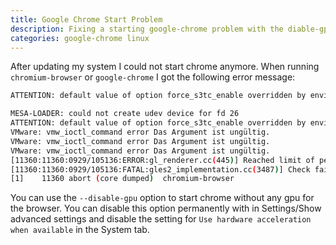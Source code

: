```yaml
---
title: Google Chrome Start Problem
description: Fixing a starting google-chrome problem with the diable-gpu option
categories: google-chrome linux
---
```


After updating my system I could not start chrome anymore. When running `chromium-browser` or `google-chrome` I got the following error message:


```sh
ATTENTION: default value of option force_s3tc_enable overridden by environment.

MESA-LOADER: could not create udev device for fd 26
ATTENTION: default value of option force_s3tc_enable overridden by environment.
VMware: vmw_ioctl_command error Das Argument ist ungültig.
VMware: vmw_ioctl_command error Das Argument ist ungültig.
VMware: vmw_ioctl_command error Das Argument ist ungültig.
[11360:11360:0929/105136:ERROR:gl_renderer.cc(445)] Reached limit of pending sync queries.
[11360:11360:0929/105136:FATAL:gles2_implementation.cc(3487)] Check failed: query->CheckResultsAvailable(helper_).
[1]    11360 abort (core dumped)  chromium-browser
```


You can use the `--disable-gpu` option to start chrome without any gpu for the browser. You can disable this option permanently with in Settings/Show advanced settings and disable the setting for `Use hardware acceleration when available` in the System tab.

